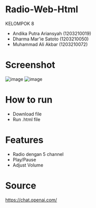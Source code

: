 # Radio-Web-Html
KELOMPOK 8
- Andika Putra Ariansyah  (1203210019)
- Dharma Mar'ie Satoto    (1203210050)
- Muhammad Ali Akbar      (1203210072)

# Screenshot
![image](https://github.com/marierose00/Radio-Web-Html/assets/148933655/085a7431-6e75-436a-a955-d58d6a5d6793)
![image](https://github.com/marierose00/Radio-Web-Html/assets/148933655/ebc5529e-0fb5-4a4b-997a-798f335c7ba0)

# How to run
- Download file
- Run .html file

# Features
- Radio dengan 5 channel
- Play/Pause
- Adjust Volume

# Source
https://chat.openai.com/
